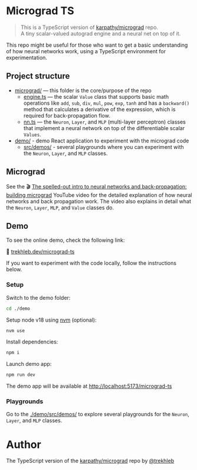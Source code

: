 # Micrograd TS

> This is a TypeScript version of [karpathy/micrograd](https://github.com/karpathy/micrograd) repo.<br />
> A tiny scalar-valued autograd engine and a neural net on top of it.

This repo might be useful for those who want to get a basic understanding of how neural networks work, using a TypeScript environment for experimentation.  

## Project structure

- [micrograd/](./micrograd/) — this folder is the core/purpose of the repo
  - [engine.ts](./micrograd/engine.ts) — the scalar `Value` class that supports basic math operations like `add`, `sub`, `div`, `mul`, `pow`, `exp`, `tanh` and has a `backward()` method that calculates a derivative of the expression, which is required for back-propagation flow.
  - [nn.ts](./micrograd/nn.ts) — the `Neuron`, `Layer`, and `MLP` (multi-layer perceptron) classes that implement a neural network on top of the differentiable scalar `Values`.
- [demo/](./demo/) - demo React application to experiment with the micrograd code
  - [src/demos/](./demo/src/demos/) - several playgrounds where you can experiment with the `Neuron`, `Layer`, and `MLP` classes.

## Micrograd

See the 🎬 [The spelled-out intro to neural networks and back-propagation: building micrograd](https://www.youtube.com/watch?v=VMj-3S1tku0) YouTube video for the detailed explanation of how neural networks and back propagation work. The video also explains in detail what the `Neuron`, `Layer`, `MLP`, and `Value` classes do.

## Demo

To see the online demo, check the following link:

🔗 [trekhleb.dev/micrograd-ts](https://trekhleb.dev/micrograd-ts)

If you want to experiment with the code locally, follow the instructions below.

### Setup

Switch to the demo folder:

```sh
cd ./demo
```

Setup node v18 using [nvm](https://github.com/nvm-sh/nvm) (optional):

```sh
nvm use
```

Install dependencies:

```sh
npm i
```

Launch demo app:

```sh
npm run dev
```

The demo app will be available at [http://localhost:5173/micrograd-ts](http://localhost:5173/micrograd-ts)

### Playgrounds

Go to the [./demo/src/demos/](./demo/src/demos/) to explore several playgrounds for the `Neuron`, `Layer`, and `MLP` classes.

# Author

The TypeScript version of the [karpathy/micrograd](https://github.com/karpathy/micrograd) repo by [@trekhleb](https://trekhleb.dev)
